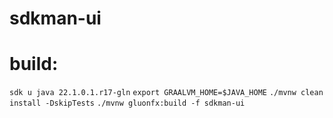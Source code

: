 # sdkman-ui

# build:

`sdk u java 22.1.0.1.r17-gln`
`export GRAALVM_HOME=$JAVA_HOME`
`./mvnw clean install -DskipTests`
`./mvnw gluonfx:build -f sdkman-ui`